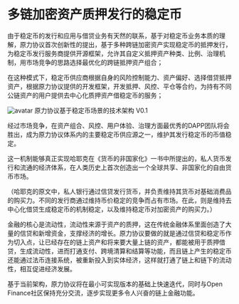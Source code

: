 # 多链加密资产质押发行的稳定币

由于稳定币的发行和应用与借贷业务有天然的联系，基于对稳定币业务本质的理解，原力协议首次创新性的提出，基于多种跨链加密资产实现稳定币的抵押发行，为稳定币发行服务商提供开源框架，允许其自定义抵押资产种类、比例、治理机制，用市场竞争的思路选择最优化的跨链抵押资产组合；

在这种模式下，稳定币供应商根据自身的风险控制能力、资产偏好、选择借贷抵押资产，根据原力协议提供的开发框架，开发抵押、风控、平仓等合约，为持有不同公链资产的用户提供去中心化质押资产借稳定币的服务；

![avatar](https://raw.githubusercontent.com/theforceprotocolgroup/stablecoin/master/Pictures/Stablecoin%20A.png)
原力协议基于稳定币场景的技术架构 V0.1

经过市场竞争，在资产组合、风控、用户体验、治理方面最优秀的DAPP团队将会胜出，成为原力协议体系内的主要稳定币供应源之一，维护其发行稳定币的币值稳定。

这一机制能够真正实现哈耶克在《货币的非国家化》一书中所提出的，私人货币发行和流通的经济体系，在人类历史上首次创造出一个全球共享、非国家化的自由货币市场。

（哈耶克的原文中，私人银行通过信贷发行货币，并负责维持其货币对基础消费品的购买力。不同的发行商通过维持币价稳定的竞争而占有市场。在此，则是维持去中心化借贷生成稳定币的机制稳定，以及维持稳定币对加密资产的购买力。）

金融的核心是流动性，流动性来源于资产的质押，这在传统金融体系里面创造了大量的信贷和新增资金，支撑经济的增长。原力协议要做的就是通过信贷和稳定币作为切入点，让已经存在的链上资产和将来要大量上链的资产，都能被用于质押借贷，生成流动性，进而打通支付、跨境清算和结算等功能，而且链上产生的稳定币还能通过法币连接系统，被重新投入到实体经济，这样就打通了链上和链下的流动性，相互促进经济发展。

基于当前架构，原力协议将在最小可实现版本的基础上快速迭代，同时与Open Finance社区保持充分交流，逐步实现更多令人兴奋的链上金融功能。
